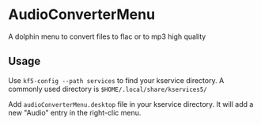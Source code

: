 # AudioConverterMenu
A dolphin menu to convert files to flac or to mp3 high quality

## Usage

Use `kf5-config --path services` to find your kservice directory. A commonly used directory is `$HOME/.local/share/kservices5/`

Add `audioConverterMenu.desktop` file in your kservice directory. It will add a new "Audio" entry in the right-clic menu.
